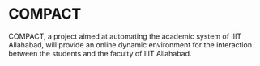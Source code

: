 # COMPACT
COMPACT, a project aimed at automating the academic system of IIIT Allahabad, will provide an online dynamic environment for the interaction between the students and the faculty of IIIT Allahabad.
